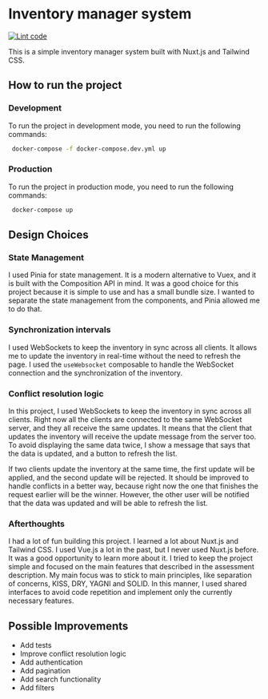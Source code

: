# Inventory manager system
[![Lint code](https://github.com/Aky22/antavo-inventory-manager/actions/workflows/lint.yaml/badge.svg)](https://github.com/Aky22/antavo-inventory-manager/actions/workflows/lint.yaml)

This is a simple inventory manager system built with Nuxt.js and Tailwind CSS.

## How to run the project
### Development
To run the project in development mode, you need to run the following commands:
```bash
 docker-compose -f docker-compose.dev.yml up
```

### Production
To run the project in production mode, you need to run the following commands:
```bash
 docker-compose up
```

## Design Choices

### State Management

I used Pinia for state management. It is a modern alternative to Vuex, and it is built with the Composition API in mind.
It was a good choice for this project because it is simple to use and has a small bundle size.
I wanted to separate the state management from the components, and Pinia allowed me to do that.

### Synchronization intervals
I used WebSockets to keep the inventory in sync across all clients.
It allows me to update the inventory in real-time without the need to refresh the page.
I used the `useWebsocket` composable to handle the WebSocket connection and the synchronization of the inventory.

### Conflict resolution logic
In this project, I used WebSockets to keep the inventory in sync across all clients.
Right now all the clients are connected to the same WebSocket server, and they all receive the same updates.
It means that the client that updates the inventory will receive the update message from the server too.
To avoid displaying the same data twice, I show a message that says that the data is updated, and a button to refresh the list.

If two clients update the inventory at the same time, the first update will be applied, and the second update will be rejected.
It should be improved to handle conflicts in a better way, because right now the one that finishes the request earlier will be the winner.
However, the other user will be notified that the data was updated and will be able to refresh the list.

### Afterthoughts
I had a lot of fun building this project. I learned a lot about Nuxt.js and Tailwind CSS. I used Vue.js a lot in the past, but I never used Nuxt.js before. It was a good opportunity to learn more about it.
I tried to keep the project simple and focused on the main features that described in the assessment description.
My main focus was to stick to main principles, like separation of concerns, KISS, DRY, YAGNI and SOLID.
In this manner, I used shared interfaces to avoid code repetition and implement only the currently necessary features.

## Possible Improvements
 - Add tests
 - Improve conflict resolution logic
 - Add authentication
 - Add pagination
 - Add search functionality
 - Add filters